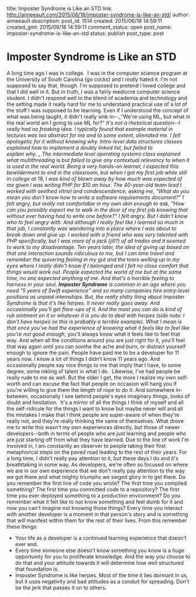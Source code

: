 title: Imposter Syndrome is Like an STD
link: http://aimeeault.com/2015/06/18/imposter-syndrome-is-like-an-std/
author: aimeeault
description: 
post_id: 1514
created: 2015/06/18 14:59:11
created_gmt: 2015/06/18 14:59:11
comment_status: open
post_name: imposter-syndrome-is-like-an-std
status: publish
post_type: post

# Imposter Syndrome is Like an STD

A long time ago I was in college.  I was in the computer science program at the University of South Carolina (go cocks) and I _really_ hated it. I'm not supposed to say that, though. I'm supposed to pretend I loved college and that I did well in it. But in truth, I was a fairly mediocre computer science student. I didn't respond well to the blend of academia and technology and the setting made it really hard for me to understand practical use of a lot of the stuff I was supposed to be learning. Even if I understood the concept of what was being taught, it didn't really sink in--_"We're using ML, but what in the real world am I going to use ML for?" _It's not a rhetorical question--I really had no freaking idea. I typically found that example material in lectures was too abstract for me and to some extent, alienated me. I felt apologetic for it without knowing why. Intro-level data structures classes explained _how_ to implement a doubly linked list, but failed to explain _why. _ The intermediate level operating systems class explained what multithreading is but failed to give any contextual relevancy to when it is used in the real world. Being a very hands-on learner, I expected this bewilderment to end in the classroom, but when I got my first job while still in college at 19, I was kind of blown away by how much was expected of me given I was writing PHP for $10 an hour. The 40-year-old team lead I worked with seethed vitriol and condescendence, asking me, "What do you _mean_ you don't know how to write a software requirements document?" I felt angry, but really not comfortable in my own skin enough to ask, "How can you possibly expect me to walk in the door of my first job knowing that without ever having had to write one before?" I felt angry. But I didn't know who to feel angry with. And although I really feel like I learned so much in that job, I constantly was wandering into a place where I was about to break down and give up. I worked with a friend who was very talented with PHP specifically, but I was more of a jack (jill?) of all trades and it seemed to work to my disadvantage. Ten years later, the idea of giving up based on that one interaction sounds ridiculous to me, but I can time travel and remember the quivering feeling in my gut and the tears welling up in my eyes where I really didn't know if I belonged and I felt no close comfort that things would work out. People expected the world of me but at the same time, no one expected anything of me. And that's a horrible feeling to harness in your soul. **Imposter Syndrome** is common in an age where you need "5 years of Swift experience" and so many companies hire entry-level positions as unpaid internships. But, the _really_ shitty thing about Imposter Syndrome is that it's like herpes. It never really goes away. And occasionally you'll get flare-ups of it. And the most you can do is kind of rub ointment on it or whatever it is you do to deal with herpes (side note: I _don't_ have herpes so this is probably a terrible example). What I mean is that once you've had the experience of knowing what it feels like to feel like you're not _good__ enough_, you'll always know what it feels like to feel that way. And when all the conditions around you are just right for it, you'll feel that way again until you can soothe the ache and burn, or distract yourself enough to ignore the pain. People have paid me to be a developer for 11 years now. I know a lot of things I didn't know 11 years ago. And occasionally people say nice things to me that imply that I have, to some degree, some inkling of talent in what I do.  Likewise, I've had people be really rude to me as well. But the older I get, the more I realize my own self-worth and can excuse the fact that people on occasion will hang you if you're willing to give them the length of rope to do it. And somewhere in-between, occasionally I see behind people's eyes imaginary things, looks of doubt and hesitation.  It's a mirror of all the things I think of myself and all the self-ridicule for the things I want to know but maybe never will and all the mistakes I make that I think people are super-aware of when they're really not, and they're really thinking the same of themselves. What drove me to write this wasn't my own experiences directly, but those of newer developers--both in terms of people who are just learning and people who are just starting off from what they have learned. Due to the line of work I'm involved in, I am constantly an observer to people taking their first metaphorical steps on the paved road leading to the rest of their years. For a long time, I didn't really pay attention to it, but these days I do and it's breathtaking in some way. As developers, we're often so focused on where we are in our own experience that we don't really pay attention to the way we got there and what mighty triumphs we sieged glory in to get there. Do you remember the first line of code you wrote? The first time you compiled something? The first time you committed code to a repository? The first time you ever deployed something to a production environment? Do you remember what it felt like to not know something and feel dumb for it and now you can't imagine not knowing those things? Every time you interact with another developer is a moment in that person's story and is something that will manifest within them for the rest of their lives. From this remember these things: 

  * Your life as a developer is a continued learning experience that doesn't ever end.
  * Every time someone else doesn't know something you know is a _huge_ opportunity for you to proliferate knowledge. And the way you choose to do that and your attitude towards it will determine how well structured that foundation is.
  * Imposter Syndrome is like herpes. Most of the time it lies dormant in us, but it uses negativity and bad attitudes as a conduit for spreading. Don't be the jerk that passes it on to others.